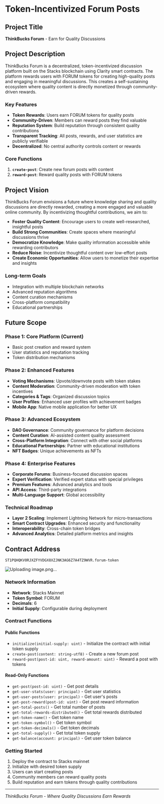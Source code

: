 # Token-Incentivized Forum Posts

## Project Title

**ThinkBucks Forum** - Earn for Quality Discussions

## Project Description

ThinkBucks Forum is a decentralized, token-incentivized discussion platform built on the Stacks blockchain using Clarity smart contracts. The platform rewards users with FORUM tokens for creating high-quality posts and engaging in meaningful discussions. This creates a self-sustaining ecosystem where quality content is directly monetized through community-driven rewards.

### Key Features

- **Token Rewards**: Users earn FORUM tokens for quality posts
- **Community-Driven**: Members can reward posts they find valuable
- **Reputation System**: Build reputation through consistent quality contributions
- **Transparent Tracking**: All posts, rewards, and user statistics are publicly verifiable
- **Decentralized**: No central authority controls content or rewards

### Core Functions

1. **`create-post`**: Create new forum posts with content
2. **`reward-post`**: Reward quality posts with FORUM tokens

## Project Vision

ThinkBucks Forum envisions a future where knowledge sharing and quality discussions are directly rewarded, creating a more engaged and valuable online community. By incentivizing thoughtful contributions, we aim to:

- **Foster Quality Content**: Encourage users to create well-researched, insightful posts
- **Build Strong Communities**: Create spaces where meaningful discussions thrive
- **Democratize Knowledge**: Make quality information accessible while rewarding contributors
- **Reduce Noise**: Incentivize thoughtful content over low-effort posts
- **Create Economic Opportunities**: Allow users to monetize their expertise and insights

### Long-term Goals

- Integration with multiple blockchain networks
- Advanced reputation algorithms
- Content curation mechanisms
- Cross-platform compatibility
- Educational partnerships

## Future Scope

### Phase 1: Core Platform (Current)

- Basic post creation and reward system
- User statistics and reputation tracking
- Token distribution mechanisms

### Phase 2: Enhanced Features

- **Voting Mechanisms**: Upvote/downvote posts with token stakes
- **Content Moderation**: Community-driven moderation with token incentives
- **Categories & Tags**: Organized discussion topics
- **User Profiles**: Enhanced user profiles with achievement badges
- **Mobile App**: Native mobile application for better UX

### Phase 3: Advanced Ecosystem

- **DAO Governance**: Community governance for platform decisions
- **Content Curation**: AI-assisted content quality assessment
- **Cross-Platform Integration**: Connect with other social platforms
- **Educational Partnerships**: Partner with educational institutions
- **NFT Badges**: Unique achievements as NFTs

### Phase 4: Enterprise Features

- **Corporate Forums**: Business-focused discussion spaces
- **Expert Verification**: Verified expert status with special privileges
- **Premium Features**: Advanced analytics and tools
- **API Access**: Third-party integrations
- **Multi-Language Support**: Global accessibility

### Technical Roadmap

- **Layer 2 Scaling**: Implement Lightning Network for micro-transactions
- **Smart Contract Upgrades**: Enhanced security and functionality
- **Interoperability**: Cross-chain token bridges
- **Advanced Analytics**: Detailed platform metrics and insights

## Contract Address

```
ST1PQHQKV0RJXZFYVDGX8XZJNK3AG6Z7A4TZ9WVR.forum-token
```
![Uploading image.png…]()

### Network Information

- **Network**: Stacks Mainnet
- **Token Symbol**: FORUM
- **Decimals**: 6
- **Initial Supply**: Configurable during deployment

### Contract Functions

#### Public Functions

- `initialize(initial-supply: uint)` - Initialize the contract with initial token supply
- `create-post(content: string-utf8)` - Create a new forum post
- `reward-post(post-id: uint, reward-amount: uint)` - Reward a post with tokens

#### Read-Only Functions

- `get-post(post-id: uint)` - Get post details
- `get-user-stats(user: principal)` - Get user statistics
- `get-user-posts(user: principal)` - Get user's posts
- `get-post-reward(post-id: uint)` - Get post reward information
- `get-total-posts()` - Get total number of posts
- `get-total-rewards-distributed()` - Get total rewards distributed
- `get-token-name()` - Get token name
- `get-token-symbol()` - Get token symbol
- `get-token-decimals()` - Get token decimals
- `get-total-supply()` - Get total token supply
- `get-balance(account: principal)` - Get user token balance

### Getting Started

1. Deploy the contract to Stacks mainnet
2. Initialize with desired token supply
3. Users can start creating posts
4. Community members can reward quality posts
5. Build reputation and earn tokens through quality contributions

---

_ThinkBucks Forum - Where Quality Discussions Earn Rewards_
